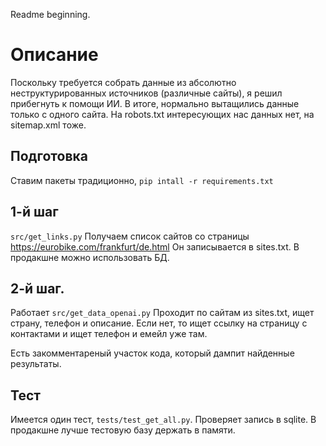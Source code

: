 Readme beginning.

Описание
========
Поскольку требуется собрать данные из абсолютно неструктурированных источников 
(различные сайты), я решил прибегнуть к помощи ИИ. 
В итоге, нормально вытащились данные только с одного сайта. 
На robots.txt интересующих нас данных нет, на sitemap.xml тоже. 

## Подготовка
Ставим пакеты традиционно, `pip intall -r requirements.txt`

## 1-й шаг
`src/get_links.py`
Получаем список сайтов со страницы https://eurobike.com/frankfurt/de.html
Он записывается в sites.txt. В продакшне можно использовать БД. 

## 2-й шаг. 
Работает `src/get_data_openai.py`
Проходит по сайтам из sites.txt, ищет страну, телефон и описание. 
Если нет, то ищет ссылку на страницу с контактами и ищет телефон и емейл уже там.

Есть закомментареный участок кода, который дампит найденные результаты. 

## Тест
Имеется один тест, `tests/test_get_all.py`.
Проверяет запись в sqlite. В продакшне лучше тестовую базу держать в памяти. 


